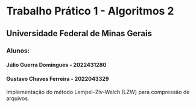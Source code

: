 # Trabalho Prático 1 - Algoritmos 2
## Universidade Federal de Minas Gerais
### Alunos: 
#### Júlio Guerra Domingues - 2022431280
#### Gustavo Chaves Ferreira - 2022043329

Implementação do método Lempel-Ziv-Welch (LZW) para compressão de arquivos.

